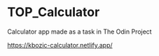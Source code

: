 # TOP_Calculator
Calculator app made as a task in The Odin Project

https://kbozic-calculator.netlify.app/
